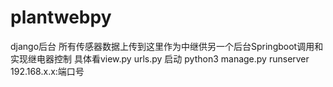 # plantwebpy
django后台 所有传感器数据上传到这里作为中继供另一个后台Springboot调用和实现继电器控制
具体看view.py urls.py
启动 python3 manage.py runserver 192.168.x.x:端口号